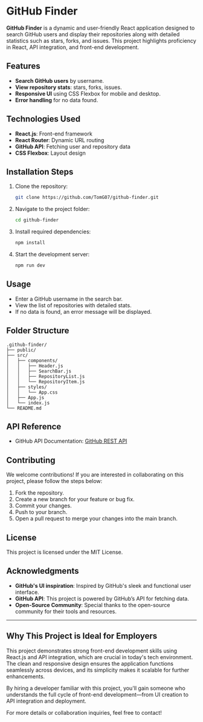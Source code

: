 # GitHub Finder

**GitHub Finder** is a dynamic and user-friendly React application designed to search GitHub users and display their repositories along with detailed statistics such as stars, forks, and issues. This project highlights proficiency in React, API integration, and front-end development. 

## Features
- **Search GitHub users** by username.
- **View repository stats**: stars, forks, issues.
- **Responsive UI** using CSS Flexbox for mobile and desktop.
- **Error handling** for no data found.

## Technologies Used
- **React.js**: Front-end framework
- **React Router**: Dynamic URL routing
- **GitHub API**: Fetching user and repository data
- **CSS Flexbox**: Layout design

## Installation Steps
1. Clone the repository:
   ```bash
   git clone https://github.com/TomG07/github-finder.git
   ```
2. Navigate to the project folder:
   ```bash
   cd github-finder
   ```
3. Install required dependencies:
   ```bash
   npm install
   ```
4. Start the development server:
   ```bash
   npm run dev
   ```

## Usage
- Enter a GitHub username in the search bar.
- View the list of repositories with detailed stats.
- If no data is found, an error message will be displayed.

## Folder Structure
```
.github-finder/
├── public/
├── src/
│   ├── components/
│   │   ├── Header.js
│   │   ├── SearchBar.js
│   │   ├── RepositoryList.js
│   │   └── RepositoryItem.js
│   ├── styles/
│   │   └── App.css
│   ├── App.js
│   └── index.js
└── README.md
```

## API Reference
- GitHub API Documentation: [GitHub REST API](https://docs.github.com/en/rest)

## Contributing
We welcome contributions! If you are interested in collaborating on this project, please follow the steps below:
1. Fork the repository.
2. Create a new branch for your feature or bug fix.
3. Commit your changes.
4. Push to your branch.
5. Open a pull request to merge your changes into the main branch.

## License
This project is licensed under the MIT License.

## Acknowledgments
- **GitHub's UI inspiration**: Inspired by GitHub's sleek and functional user interface.
- **GitHub API**: This project is powered by GitHub’s API for fetching data.
- **Open-Source Community**: Special thanks to the open-source community for their tools and resources.

---

## Why This Project is Ideal for Employers

This project demonstrates strong front-end development skills using React.js and API integration, which are crucial in today's tech environment. The clean and responsive design ensures the application functions seamlessly across devices, and its simplicity makes it scalable for further enhancements. 

By hiring a developer familiar with this project, you'll gain someone who understands the full cycle of front-end development—from UI creation to API integration and deployment.

For more details or collaboration inquiries, feel free to contact!